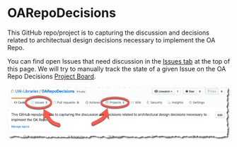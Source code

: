 # OARepoDecisions
This GitHub repo/project is to capturing the discussion and decisions related to architectual design decisions necessary to implement the OA Repo.

You can find open Issues that need discussion in the [Issues tab](https://github.com/UW-Libraries/OARepoDecisions/issues) at the top of this page. We will try to manually track the state of a given Issue on the OA Repo Decisions [Project Board](https://github.com/UW-Libraries/OARepoDecisions/projects/1).

![Screenshot of header with callouts](header.png?raw=true)
